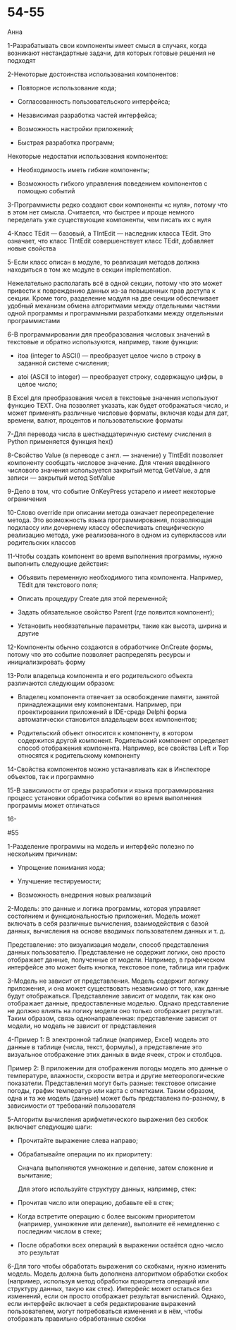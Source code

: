# 54-55
Анна

1-Разрабатывать свои компоненты имеет смысл в случаях, когда возникают нестандартные задачи, для которых готовые решения не подходят

2-Некоторые достоинства использования компонентов:

- Повторное использование кода;

- Согласованность пользовательского интерфейса;

- Независимая разработка частей интерфейса;

- Возможность настройки приложений;

- Быстрая разработка программ;

Некоторые недостатки использования компонентов:

- Необходимость иметь гибкие компоненты;

- Возможность гибкого управления поведением компонентов с помощью событий

3-Программисты редко создают свои компоненты «с нуля», потому что в этом нет смысла. Считается, что быстрее и проще немного переделать уже существующие компоненты, чем писать их с нуля

4-Класс TEdit — базовый, а TIntEdit — наследник класса TEdit. Это означает, что класс TIntEdit совершенствует класс TEdit, добавляет новые свойства

5-Если класс описан в модуле, то реализация методов должна находиться в том же модуле в секции implementation. 

Нежелательно располагать всё в одной секции, потому что это может привести к повреждению данных из-за повышенных прав доступа к секции. Кроме того, разделение модуля на две секции обеспечивает удобный механизм обмена алгоритмами между отдельными частями одной программы и программными разработками между отдельными программистами

6-В программировании для преобразования числовых значений в текстовые и обратно используются, например, такие функции:

- itoa (integer to ASCII) — преобразует целое число в строку в заданной системе счисления;

- atoi (ASCII to integer) — преобразует строку, содержащую цифры, в целое число;

В Excel для преобразования чисел в текстовые значения используют функцию TEXT. Она позволяет указать, как будет отображаться число, и может применять различные числовые форматы, включая коды для дат, времени, валют, процентов и пользовательские форматы

7-Для перевода числа в шестнадцатеричную систему счисления в Python применяется функция hex()

8-Свойство Value (в переводе с англ. — значение) у TIntEdit позволяет компоненту сообщать числовое значение. Для чтения введённого числового значения используется закрытый метод GetValue, а для записи — закрытый метод SetValue

9-Дело в том, что событие OnKeyPress устарело и имеет некоторые ограничения

10-Слово override при описании метода означает переопределение метода. Это возможность языка программирования, позволяющая подклассу или дочернему классу обеспечивать специфическую реализацию метода, уже реализованного в одном из суперклассов или родительских классов

11-Чтобы создать компонент во время выполнения программы, нужно выполнить следующие действия:

- Объявить переменную необходимого типа компонента. Например, TEdit для текстового поля;

- Описать процедуру Create для этой переменной;

- Задать обязательное свойство Parent (где появится компонент);

- Установить необязательные параметры, такие как высота, ширина и другие

12-Компоненты обычно создаются в обработчике OnCreate формы, потому что это событие позволяет распределять ресурсы и инициализировать форму

13-Роли владельца компонента и его родительского объекта различаются следующим образом:

- Владелец компонента отвечает за освобождение памяти, занятой принадлежащими ему компонентами. Например, при проектировании приложений в IDE-среде Delphi форма автоматически становится владельцем всех компонентов;

- Родительский объект относится к компоненту, в котором содержится другой компонент. Родительский компонент определяет способ отображения компонента. Например, все свойства Left и Top относятся к родительскому компоненту

14-Cвойства компонентов можно устанавливать как в Инспекторе объектов, так и программно

15-В зависимости от среды разработки и языка программирования процесс установки обработчика события во время выполнения программы может отличаться

16-

#55

1-Разделение программы на модель и интерфейс полезно по нескольким причинам:

- Упрощение понимания кода;

- Улучшение тестируемости;

- Возможность внедрения новых реализаций

2-Модель: это данные и логика программы, которая управляет состоянием и функциональностью приложения. Модель может включать в себя различные вычисления, взаимодействия с базой данных, вычисления на основе вводимых пользователем данных и т. д.

Представление: это визуализация модели, способ представления данных пользователю. Представление не содержит логики, оно просто отображает данные, полученные от модели. Например, в графическом интерфейсе это может быть кнопка, текстовое поле, таблица или график

3-Модель не зависит от представления. Модель содержит логику приложения, и она может существовать независимо от того, как данные будут отображаться. Представление зависит от модели, так как оно отображает данные, предоставленные моделью. Однако представление не должно влиять на логику модели оно только отображает результат. Таким образом, связь однонаправленная: представление зависит от модели, но модель не зависит от представления

4-Пример 1: В электронной таблице (например, Excel) модель это данные в таблице (числа, текст, формулы), а представление это визуальное отображение этих данных в виде ячеек, строк и столбцов.

Пример 2: В приложении для отображения погоды модель это данные о температуре, влажности, скорости ветра и другие метеорологические показатели. Представления могут быть разные: текстовое описание погоды, график температур или карта с отметками. Таким образом, одна и та же модель (данные) может быть представлена по-разному, в зависимости от требований пользователя

5-Алгоритм вычисления арифметического выражения без скобок включает следующие шаги:

- Прочитайте выражение слева направо;

- Обрабатывайте операции по их приоритету:
  
  Сначала выполняются умножение и деление, затем сложение и вычитание;
  
   Для этого используйте структуру данных, например, стек:

- Прочитав число или операцию, добавьте её в стек;
  
- Когда встретите операцию с более высоким приоритетом (например, умножение или деление), выполните её немедленно с последним числом в стеке;
  
- После обработки всех операций в выражении остаётся одно число это результат

6-Для того чтобы обработать выражения со скобками, нужно изменить модель. Модель должна быть дополнена алгоритмом обработки скобок (например, используя метод обработки приоритета операций или структуру данных, такую как стек). Интерфейс может остаться без изменений, если он просто отображает результат вычислений. Однако, если интерфейс включает в себя редактирование выражений пользователем, могут потребоваться изменения и в нём, чтобы отображать правильно обработанные скобки

